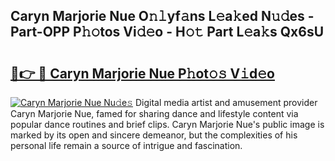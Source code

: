 ## Caryn Marjorie Nue O𝚗𝚕yf𝚊ns L𝚎a𝚔ed N𝚞𝚍es - Part-OPP P𝚑𝚘tos Vi𝚍𝚎o - H𝚘𝚝 Part L𝚎a𝚔s Qx6sU

# <h2><a href="http://kf5xhci.oniu.top/?m=Caryn+Marjorie+Nue">🔗👉 🔴 Caryn Marjorie Nue P𝚑ot𝚘𝚜 V𝚒d𝚎o</a></h2>

[![Caryn Marjorie Nue Nu𝚍e𝚜](https://i.imgur.com/0qMVB7G.gif)](http://kf5xhci.oniu.top/?m=Caryn+Marjorie+Nue)
Digital media artist and amusement provider Caryn Marjorie Nue, famed for sharing dance and lifestyle content via popular dance routines and brief clips. Caryn Marjorie Nue's public image is marked by its open and sincere demeanor, but the complexities of his personal life remain a source of intrigue and fascination.  
